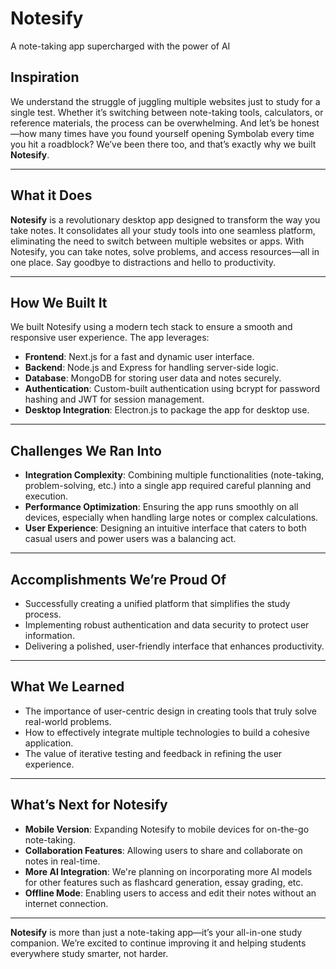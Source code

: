 # Notesify
A note-taking app supercharged with the power of AI

## Inspiration
We understand the struggle of juggling multiple websites just to study for a single test. Whether it’s switching between note-taking tools, calculators, or reference materials, the process can be overwhelming. And let’s be honest—how many times have you found yourself opening Symbolab every time you hit a roadblock? We’ve been there too, and that’s exactly why we built **Notesify**.

---

## What it Does
**Notesify** is a revolutionary desktop app designed to transform the way you take notes. It consolidates all your study tools into one seamless platform, eliminating the need to switch between multiple websites or apps. With Notesify, you can take notes, solve problems, and access resources—all in one place. Say goodbye to distractions and hello to productivity.

---

## How We Built It
We built Notesify using a modern tech stack to ensure a smooth and responsive user experience. The app leverages:
- **Frontend**: Next.js for a fast and dynamic user interface.
- **Backend**: Node.js and Express for handling server-side logic.
- **Database**: MongoDB for storing user data and notes securely.
- **Authentication**: Custom-built authentication using bcrypt for password hashing and JWT for session management.
- **Desktop Integration**: Electron.js to package the app for desktop use.

---

## Challenges We Ran Into
- **Integration Complexity**: Combining multiple functionalities (note-taking, problem-solving, etc.) into a single app required careful planning and execution.
- **Performance Optimization**: Ensuring the app runs smoothly on all devices, especially when handling large notes or complex calculations.
- **User Experience**: Designing an intuitive interface that caters to both casual users and power users was a balancing act.

---

## Accomplishments We’re Proud Of
- Successfully creating a unified platform that simplifies the study process.
- Implementing robust authentication and data security to protect user information.
- Delivering a polished, user-friendly interface that enhances productivity.

---

## What We Learned
- The importance of user-centric design in creating tools that truly solve real-world problems.
- How to effectively integrate multiple technologies to build a cohesive application.
- The value of iterative testing and feedback in refining the user experience.

---

## What’s Next for Notesify
- **Mobile Version**: Expanding Notesify to mobile devices for on-the-go note-taking.
- **Collaboration Features**: Allowing users to share and collaborate on notes in real-time.
- **More AI Integration**: We're planning on incorporating more AI models for other features such as flashcard generation, essay grading, etc.
- **Offline Mode**: Enabling users to access and edit their notes without an internet connection.

---

**Notesify** is more than just a note-taking app—it’s your all-in-one study companion. We’re excited to continue improving it and helping students everywhere study smarter, not harder.
